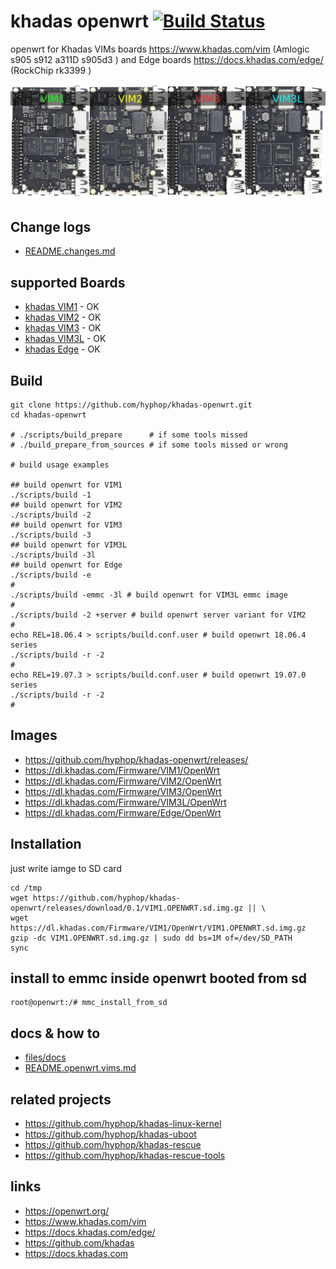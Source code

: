 # khadas openwrt [![Build Status](https://travis-ci.com/hyphop/khadas-openwrt.svg?branch=master)](https://travis-ci.com/hyphop/khadas-openwrt)

openwrt for Khadas VIMs boards https://www.khadas.com/vim (Amlogic s905 s912 a311D s905d3 )
and Edge boards https://docs.khadas.com/edge/ (RockChip rk3399 )

![khadas vims openwrt](pics/khadas_vim_openwrt.jpg)

## Change logs

+ [README.changes.md](README.changes.md)

## supported Boards

+ [khadas VIM1](https://docs.khadas.com/vim1/) - OK
+ [khadas VIM2](https://docs.khadas.com/vim2/) - OK
+ [khadas VIM3](https://docs.khadas.com/vim3/) - OK
+ [khadas VIM3L](https://docs.khadas.com/vim3/#VIM3L) - OK
+ [khadas Edge](https://docs.khadas.com/edge) - OK

## Build

```
git clone https://github.com/hyphop/khadas-openwrt.git
cd khadas-openwrt

# ./scripts/build_prepare      # if some tools missed
# ./build_prepare_from_sources # if some tools missed or wrong 

# build usage examples

## build openwrt for VIM1
./scripts/build -1  
## build openwrt for VIM2
./scripts/build -2  
## build openwrt for VIM3
./scripts/build -3  
## build openwrt for VIM3L
./scripts/build -3l 
## build openwrt for Edge
./scripts/build -e  
#
./scripts/build -emmc -3l # build openwrt for VIM3L emmc image
#
./scripts/build -2 +server # build openwrt server variant for VIM2
#
echo REL=18.06.4 > scripts/build.conf.user # build openwrt 18.06.4 series
./scripts/build -r -2
#
echo REL=19.07.3 > scripts/build.conf.user # build openwrt 19.07.0 series
./scripts/build -r -2
#

```

## Images

+ https://github.com/hyphop/khadas-openwrt/releases/
+ https://dl.khadas.com/Firmware/VIM1/OpenWrt
+ https://dl.khadas.com/Firmware/VIM2/OpenWrt
+ https://dl.khadas.com/Firmware/VIM3/OpenWrt
+ https://dl.khadas.com/Firmware/VIM3L/OpenWrt
+ https://dl.khadas.com/Firmware/Edge/OpenWrt

## Installation

just write iamge to SD card

```
cd /tmp
wget https://github.com/hyphop/khadas-openwrt/releases/download/0.1/VIM1.OPENWRT.sd.img.gz || \
wget https://dl.khadas.com/Firmware/VIM1/OpenWrt/VIM1.OPENWRT.sd.img.gz
gzip -dc VIM1.OPENWRT.sd.img.gz | sudo dd bs=1M of=/dev/SD_PATH
sync
```

## install to emmc inside openwrt booted from sd

    root@openwrt:/# mmc_install_from_sd

## docs & how to

+ [files/docs](files/docs)
+ [README.openwrt.vims.md](README.openwrt.vims.md)

## related projects

+ https://github.com/hyphop/khadas-linux-kernel
+ https://github.com/hyphop/khadas-uboot
+ https://github.com/hyphop/khadas-rescue
+ https://github.com/hyphop/khadas-rescue-tools

## links

+ https://openwrt.org/
+ https://www.khadas.com/vim
+ https://docs.khadas.com/edge/
+ https://github.com/khadas
+ https://docs.khadas.com
